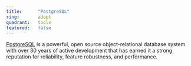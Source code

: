```yaml
---
title:      "PostgreSQL"
ring:       adopt
quadrant:   tools
featured:   false
---
```


[PostgreSQL](https://www.postgresql.org/) is a powerful, open source object-relational database system with over 30 years of active development that has earned it a strong reputation for reliability, feature robustness, and performance.
